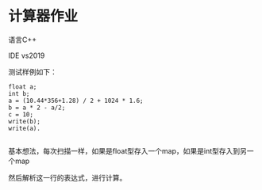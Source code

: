 # 计算器作业

语言C++

IDE vs2019

 测试样例如下：



```
float a; 
int b; 
a = (10.44*356+1.28) / 2 + 1024 * 1.6;
b = a * 2 - a/2;
c = 10;
write(b);
write(a).


```



基本想法，每次扫描一样，如果是float型存入一个map，如果是int型存入到另一个map

然后解析这一行的表达式，进行计算。



